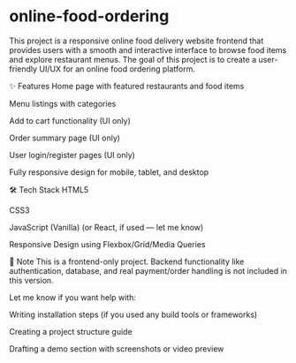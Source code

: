 # online-food-ordering
This project is a responsive online food delivery website frontend that provides users with a smooth and interactive interface to browse food items and explore restaurant menus. The goal of this project is to create a user-friendly UI/UX for an online food ordering platform.

✨ Features
Home page with featured restaurants and food items

Menu listings with categories

Add to cart functionality (UI only)

Order summary page (UI only)

User login/register pages (UI only)

Fully responsive design for mobile, tablet, and desktop

🛠️ Tech Stack
HTML5

CSS3

JavaScript (Vanilla) (or React, if used — let me know)

Responsive Design using Flexbox/Grid/Media Queries

📌 Note
This is a frontend-only project. Backend functionality like authentication, database, and real payment/order handling is not included in this version.

Let me know if you want help with:

Writing installation steps (if you used any build tools or frameworks)

Creating a project structure guide

Drafting a demo section with screenshots or video preview
